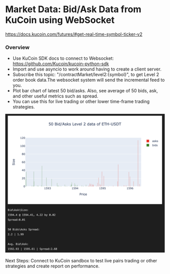 # Market Data: Bid/Ask Data from KuCoin using WebSocket

https://docs.kucoin.com/futures/#get-real-time-symbol-ticker-v2

### Overview

- Use KuCoin SDK docs to connect to Websocket: https://github.com/Kucoin/kucoin-python-sdk
- Import and use asyncio to work around having to create a client server.
- Subscribe this topic: "/contractMarket/level2:{symbol}", to get Level 2 order book data.The websocket system will send the incremental feed to you.
- Plot bar chart of latest 50 bid/asks. Also, see average of 50 bids, ask, and other useful metrics such as spread. 
- You can use this for live trading or other lower time-frame trading strategies. 

<p align="center">
  <img src = 'https://github.com/Jim2E/bid_ask_kucoin_live/blob/main/bid_ask_visual.png' width = "780">
</p>

Next Steps: Connect to KuCoin sandbox to test live pairs trading or other strategies and create report on performance. 

